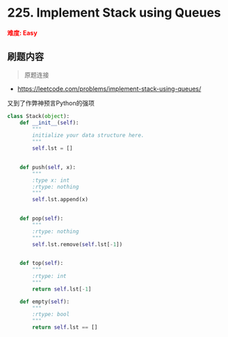 # 225. Implement Stack using Queues


**<font color=red>难度: Easy</font>**

## 刷题内容

> 原题连接

* https://leetcode.com/problems/implement-stack-using-queues/



又到了作弊神预言Python的强项


```python
class Stack(object):
    def __init__(self):
        """
        initialize your data structure here.
        """
        self.lst = []
        

    def push(self, x):
        """
        :type x: int
        :rtype: nothing
        """
        self.lst.append(x)
        

    def pop(self):
        """
        :rtype: nothing
        """
        self.lst.remove(self.lst[-1])
        

    def top(self):
        """
        :rtype: int
        """
        return self.lst[-1]

    def empty(self):
        """
        :rtype: bool
        """
        return self.lst == []
        
```
